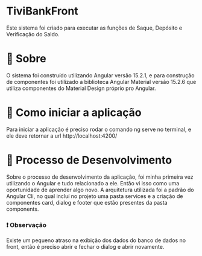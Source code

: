 # TiviBankFront 
Este sistema foi criado para executar as funções de Saque,
Depósito e Verificação do Saldo. 

# 📖 Sobre
O sistema foi construído  utilizando Angular versão 15.2.1, e para construção de componentes foi utilizado a 
biblioteca Angular Material versão 15.2.6 que utiliza componentes do Material Design próprio pro Angular. 

# 🐞 Como iniciar a aplicação
Para iniciar a aplicação é preciso rodar o comando ng serve no terminal, e ele deve retornar a url http://localhost:4200/

# 🌱 Processo de Desenvolvimento 
Sobre o processo de desenvolvimento da aplicação, foi minha primeira vez utilizando o Angular e tudo relacionado a ele. Então vi isso como uma oportunidade de aprender algo novo. 
A arquitetura utilizada foi a padrão do Angular Cli, no qual incluí no projeto uma pasta services e a criação de componentes card, dialog e footer que estão presentes da pasta components. 

### ❗ Observação
Existe um pequeno atraso na exibição dos dados do banco de dados no front, então é preciso abrir e fechar o dialog e abrir novamente. 